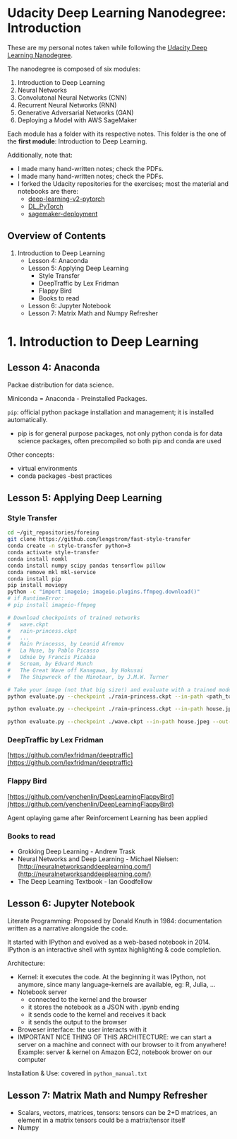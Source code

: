 # Udacity Deep Learning Nanodegree: Introduction

These are my personal notes taken while following the [Udacity Deep Learning Nanodegree](https://www.udacity.com/course/deep-learning-nanodegree--nd101).

The nanodegree is composed of six modules:

1. Introduction to Deep Learning
2. Neural Networks
3. Convolutonal Neural Networks (CNN)
4. Recurrent Neural Networks (RNN)
5. Generative Adversarial Networks (GAN)
6. Deploying a Model with AWS SageMaker

Each module has a folder with its respective notes. This folder is the one of the **first module**: Introduction to Deep Learning.

Additionally, note that:

- I made many hand-written notes; check the PDFs.
- I made many hand-written notes; check the PDFs.
- I forked the Udacity repositories for the exercises; most the material and notebooks are there:
  - [deep-learning-v2-pytorch](https://github.com/mxagar/deep-learning-v2-pytorch)
  - [DL_PyTorch](https://github.com/mxagar/DL_PyTorch)
  - [sagemaker-deployment](https://github.com/mxagar/sagemer-deployment)

## Overview of Contents

1. Introduction to Deep Learning
	- Lesson 4: Anaconda
	- Lesson 5: Applying Deep Learning
		- Style Transfer
		- DeepTraffic by Lex Fridman
		- Flappy Bird
		- Books to read
	- Lesson 6: Jupyter Notebook
	- Lesson 7: Matrix Math and Numpy Refresher


# 1. Introduction to Deep Learning

## Lesson 4: Anaconda

Packae distribution for data science.

Miniconda = Anaconda - Preinstalled Packages.

`pip`: official python package installation and management; it is installed automatically.
- pip is for general purpose packages, not only python
conda is for data science packages, often precompiled
so both pip and conda are used

Other concepts:
- virtual environments
- conda packages
 -best practices

## Lesson 5: Applying Deep Learning

### Style Transfer

```bash
cd ~/git_repositories/foreing
git clone https://github.com/lengstrom/fast-style-transfer
conda create -n style-transfer python=3
conda activate style-transfer
conda install nomkl
conda install numpy scipy pandas tensorflow pillow
conda remove mkl mkl-service
conda install pip
pip install moviepy
python -c "import imageio; imageio.plugins.ffmpeg.download()"
# if RuntimeError:
# pip install imageio-ffmpeg

# Download checkpoints of trained networks
# 	wave.ckpt
# 	rain-princess.ckpt
#	...
#	Rain Princesss, by Leonid Afremov
#	La Muse, by Pablo Picasso
#	Udnie by Francis Picabia
#	Scream, by Edvard Munch
#	The Great Wave off Kanagawa, by Hokusai
#	The Shipwreck of the Minotaur, by J.M.W. Turner

# Take your image (not that big size!) and evaluate with a trained model of your choise (wave, rain-princess, etc)
python evaluate.py --checkpoint ./rain-princess.ckpt --in-path <path_to_input_file> --out-path ./output_image.jpg

python evaluate.py --checkpoint ./rain-princess.ckpt --in-path house.jpeg --out-path ./output_image.jpg

python evaluate.py --checkpoint ./wave.ckpt --in-path house.jpeg --out-path ./output_image_wave.jpg
```

### DeepTraffic by Lex Fridman

[https://github.com/lexfridman/deeptraffic](https://github.com/lexfridman/deeptraffic)

### Flappy Bird

[https://github.com/yenchenlin/DeepLearningFlappyBird](https://github.com/yenchenlin/DeepLearningFlappyBird)

Agent oplaying game after Reinforcement Learning has been applied

### Books to read
	
- Grokking Deep Learning - Andrew Trask
- Neural Networks and Deep Learning - Michael Nielsen: [http://neuralnetworksanddeeplearning.com/](http://neuralnetworksanddeeplearning.com/)
- The Deep Learning Textbook - Ian Goodfellow

## Lesson 6: Jupyter Notebook

Literate Programming: Proposed by Donald Knuth in 1984: documentation written as a narrative alongside the code.

It started with IPython and evolved as a web-based notebook in 2014.
IPython is an interactive shell with syntax highlighting & code completion.

Architecture:
- Kernel: it executes the code. At the beginning it was IPython, not anymore, since many language-kernels are available, eg: R, Julia, ...
- Notebook server
	- connected to the kernel and the browser
	- it stores the notebook as a JSON with .ipynb ending
	- it sends code to the kernel and receives it back
	- it sends the output to the browser
- Broweser interface: the user interacts with it
- IMPORTANT NICE THING OF THIS ARCHITECTURE: we can start a server on a machine and connect with our browser to it from anywhere! Example: server & kernel on Amazon EC2, notebook brower on our computer

Installation & Use: covered in `python_manual.txt`


## Lesson 7: Matrix Math and Numpy Refresher

- Scalars, vectors, matrices, tensors: tensors can be 2+D matrices, an element in a matrix tensors could be a matrix/tensor itself
- Numpy

